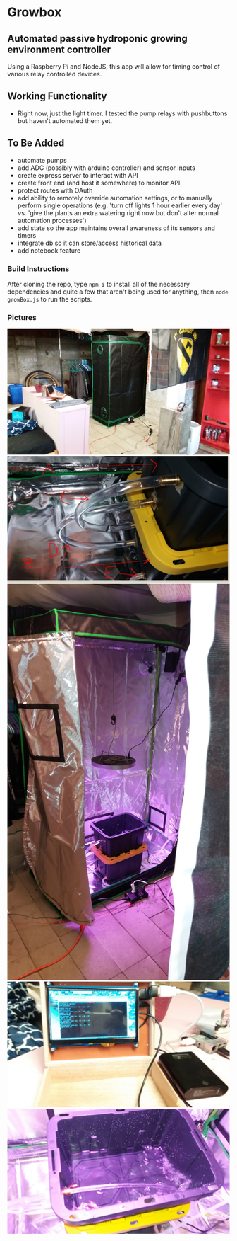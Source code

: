 #  Growbox


##  Automated passive hydroponic growing environment controller

Using a Raspberry Pi and NodeJS, this app will allow for timing control of various relay controlled devices.

##  Working Functionality
  - Right now, just the light timer.  I tested the pump relays with pushbuttons but haven't automated them yet.

##  To Be Added
  - automate pumps
  - add ADC (possibly with arduino controller) and sensor inputs
  - create express server to interact with API
  - create front end (and host it somewhere) to monitor API
  - protect routes with OAuth
  - add ability to remotely override automation settings, or to manually perform single operations
    (e.g. 'turn off lights 1 hour earlier every day' vs. 'give the plants an extra watering right now but don't alter normal automation processes')
  - add state so the app maintains overall awareness of its sensors and timers
  - integrate db so it can store/access historical data
  - add notebook feature

###  Build Instructions

After cloning the repo, type `npm i` to install all of the necessary dependencies and quite a few that aren't being used for anything, then `node growBox.js` to run the scripts.


###  Pictures

[![corner](./growBox/assets/corner.jpg)](corner.jpg)
[![hoses](./growBox/assets/hoses.jpg)](hoses.jpg)
[![lightsOn](./growBox/assets/lightsOn.jpg)](lightsOn.jpg)
[![output](./growBox/assets/output.jpg)](output.jpg)
[![waterRunning](./growBox/assets/waterRunning.jpg)](waterRunning.jpg)
